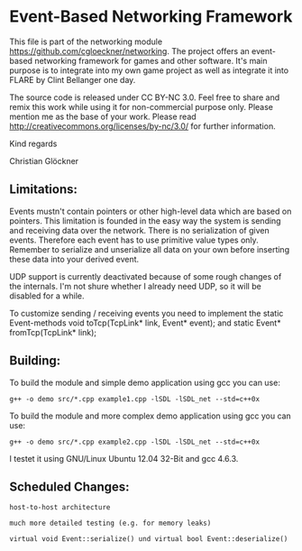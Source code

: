 Event-Based Networking Framework
============================

This file is part of the networking module https://github.com/cgloeckner/networking. The project offers an event-based networking framework for games and other software. It's main purpose is to integrate into my own game project as well as integrate it into FLARE by Clint Bellanger one day.

The source code is released under CC BY-NC 3.0. Feel free to share and remix this work while using it for non-commercial purpose only. Please mention me as the base of your work. Please read http://creativecommons.org/licenses/by-nc/3.0/ for further information.

Kind regards

Christian Glöckner


Limitations:
----------

Events mustn't contain pointers or other high-level data which are based on pointers. This limitation is founded in the easy way the system is sending and receiving data over the network. There is no serialization of given events. Therefore each event has to use primitive value types only. Remember to serialize and unserialize all data on your own before inserting these data into your derived event.

UDP support is currently deactivated because of some rough changes of the internals. I'm not shure whether I already need UDP, so it will be disabled for a while.

To customize sending / receiving events you need to implement the static Event-methods
    void toTcp(TcpLink* link, Event* event);
and
    static Event* fromTcp(TcpLink* link);


Building:
--------

To build the module and simple demo application using gcc you can use:

    g++ -o demo src/*.cpp example1.cpp -lSDL -lSDL_net --std=c++0x

To build the module and more complex demo application using gcc you can use:

    g++ -o demo src/*.cpp example2.cpp -lSDL -lSDL_net --std=c++0x

I testet it using GNU/Linux Ubuntu 12.04 32-Bit and gcc 4.6.3.


Scheduled Changes:
----------------

    host-to-host architecture
    
    much more detailed testing (e.g. for memory leaks)

    virtual void Event::serialize() und virtual bool Event::deserialize()

